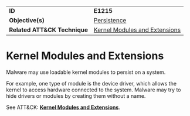 |||
|---------|------------------------|
|**ID**|**E1215**|
|**Objective(s)**| [Persistence](../persistence)|
|**Related ATT&CK Technique**|[Kernel Modules and Extensions](https://attack.mitre.org/techniques/T1215)|


Kernel Modules and Extensions
=============================
Malware may use loadable kernel modules to persist on a system. 

For example, one type of module is the device driver, which allows the kernel to access hardware connected to the system. Malware may try to hide drivers or modules by creating them without a name.

See ATT&CK: [**Kernel Modules and Extensions**](https://attack.mitre.org/techniques/T1215).